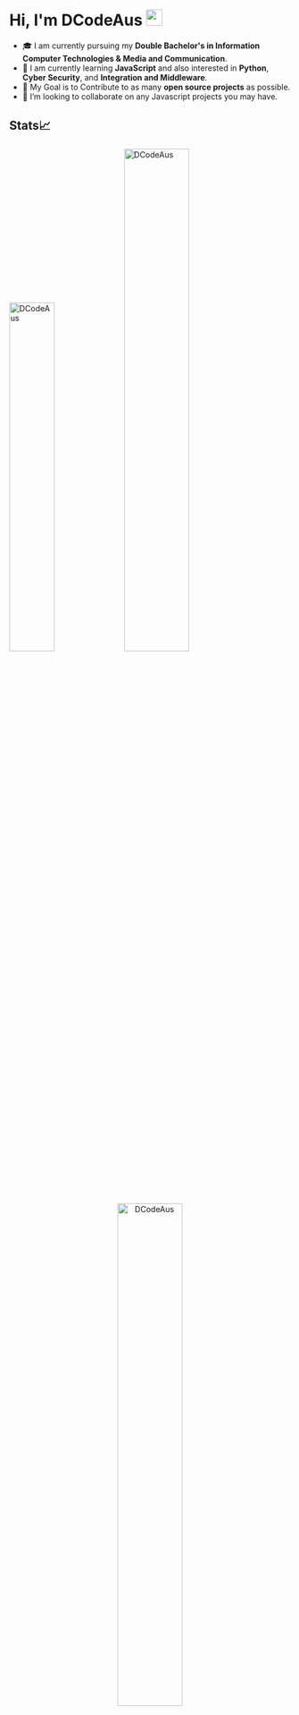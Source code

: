# Hi, I'm DCodeAus <img src="https://github.com/TheDudeThatCode/TheDudeThatCode/blob/master/Assets/Hi.gif" width="29px">

* 🎓 I am currently pursuing my **Double Bachelor's in Information Computer Technologies & Media and Communication**.
* 🌱 I am currently learning **JavaScript** and also interested in **Python**, **Cyber Security**, and **Integration and Middleware**.
* 🎯 My Goal is to Contribute to as many **open source projects** as possible.
* 👯 I’m looking to collaborate on any Javascript projects you may have.


## Stats📈 <p align="center"> 

<img width="40%" src="https://github-readme-stats.vercel.app/api/top-langs?username=DCodeAus&show_icons=true&theme=dracula&title_color=ff8000&text_color=ffffff&bg_color=6a6a6a&locale=en&layout=compact&hide_border=true" alt="DCodeAus" /> <img width="48%" src="https://github-readme-stats.vercel.app/api?username=DCodeAus&show_icons=true&theme=dracula&title_color=ff8000&text_color=ffffff&bg_color=6a6a6a&locale=en&hide_border=true" alt="DCodeAus" /> </p>
<p align="center"> <img width="48%" src="https://github-readme-streak-stats.herokuapp.com/?user=DCodeAus&theme=highcontrast&hide_border=true" alt="DCodeAus" /> </p>

![GitHub Activity Graph](https://activity-graph.herokuapp.com/graph?username=DCodeAus&theme=dracula&hide_border=true)

<!--START_SECTION:activity-->
<!--END_SECTION:activity-->

<!--
**DCodeAus/DCodeAus** is a ✨ _special_ ✨ repository because its `README.md` (this file) appears on your GitHub profile.

Here are some ideas to get you started:

- 🔭 I’m currently working on ...
- 🌱 I’m currently learning ...
- 👯 I’m looking to collaborate on ...
- 🤔 I’m looking for help with ...
- 💬 Ask me about ...
- 📫 How to reach me: ...
- 😄 Pronouns: ...
- ⚡ Fun fact: ...
-->
